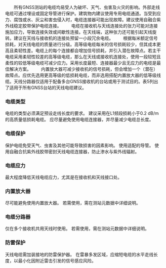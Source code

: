 &emsp;&emsp;所有GNSS测站的电缆均易受人为破坏、天气、虫害及火灾的影响。外部走线电缆可通过埋设或固定导管进行保护。建筑物内建议使用专用电缆通道。当受到应力、腐蚀或水、灰尘和害虫侵入时，电缆连接器可能出现故障。建议使用自融合紫外线稳定胶带保护电缆连接。
&emsp;&emsp;电缆在接收机与天线连接处的张力可能对连接施加应力，导致连接失效或间歇性连接。在天线端，这种张力还可能引起天线旋转。建议在天线与接收机的连接处预留一小段冗余电缆。
&emsp;&emsp;根据每米额定信号损耗，对天线电缆的质量进行分级。高等级电缆每米的信号损耗较少，但其成本更高且柔韧性差。电缆上的每个连接都会增加信号损耗，并引入潜在故障点。若主干电缆采用柔韧性较差的高等级电缆，那么在天线或接收机连接处，使用一段较短且柔性的较低等级电缆可减少应力。采用长度最短、连接器最少且无应力的电缆是最佳解决方案。
&emsp;&emsp;内置放大器可减少接收机的信号损耗，但会增加一个（潜在）故障点。应优先选用更高等级的低损耗电缆，而非选用搭配内置放大器的低等级线缆。天线分路器仅适用于配备多台GNSS接收机的台站或用于测试目的。表5列出了适用于所有GNSS台站的天线电缆建议。

### 电缆类型

电缆的类型必须满足预设走线长度的要求。
建议采用在L1频段损耗小于0.2 dB/m的高质量低损耗电缆。
应尽量避免使用电缆连接器，并尽量减少电缆总长度。

### 电缆保护

保护电缆免受天气、虫害及其他可能导致损害的因素影响。
使用适配的导管。
使用自融合抗紫外线胶带密封天线电缆连接器，防止渗水与紫外线辐射。

### 电缆应力

最大程度降低天线电缆应力，尤其是在接收机和天线接口处。

### 内置放大器

尽可能避免使用内置放大器。
若需使用，需在测站元数据中详细说明。

### 电缆分路器

仅在多个接收机共用天线时使用。
若需使用，需在测站元数据中详细说明。

### 防雷保护

天线电缆需加装接地的防雷保护器。
在雷暴多发区域，应缩短电缆的水平走线长度，以最小化因附近雷击引发的信号感应风险。
